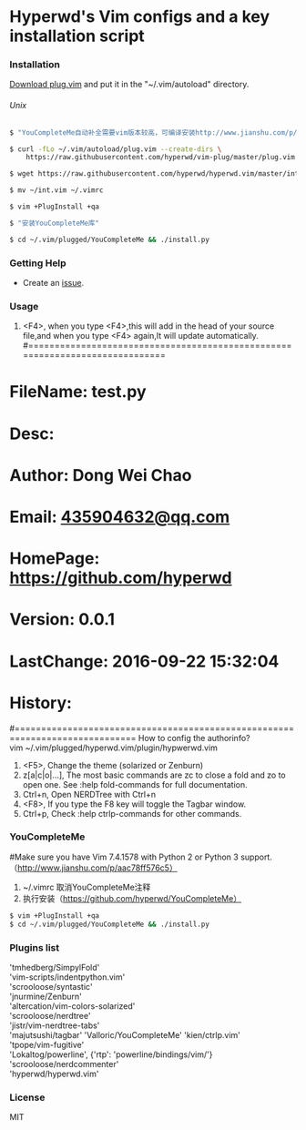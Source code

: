 # Hyperwd's Vim configs and a key installation script                                                                

### Installation

[Download plug.vim](https://raw.githubusercontent.com/hyperwd/vim-plug/master/plug.vim)
and put it in the "~/.vim/autoload" directory.

###### Unix

```sh
$ "YouCompleteMe自动补全需要vim版本较高，可编译安装http://www.jianshu.com/p/aac78ff576c5"

$ curl -fLo ~/.vim/autoload/plug.vim --create-dirs \
    https://raw.githubusercontent.com/hyperwd/vim-plug/master/plug.vim

$ wget https://raw.githubusercontent.com/hyperwd/hyperwd.vim/master/int.vim -O ~/int.vim

$ mv ~/int.vim ~/.vimrc

$ vim +PlugInstall +qa

$ "安装YouCompleteMe库"

$ cd ~/.vim/plugged/YouCompleteMe && ./install.py

```

### Getting Help

- Create an [issue](https://github.com/hyperwd/hyperwd.vim/issues/new).

### Usage

1.  \<F4\>,    when you type \<F4\>,this will add in the head of your source file,and
   when you type \<F4\> again,It will update automatically.
 #=============================================================================
 #     FileName: test.py                                                          
 #         Desc:                                                               
 #       Author: Dong Wei Chao                                                 
 #        Email: 435904632@qq.com                                              
 #     HomePage: https://github.com/hyperwd                                    
 #      Version: 0.0.1                                                         
 #   LastChange: 2016-09-22 15:32:04                                           
 #      History:                                                               
 #=============================================================================
 How to config the authorinfo?<br>
    vim ~/.vim/plugged/hyperwd.vim/plugin/hypwerwd.vim
1.  \<F5\>,     Change the theme (solarized or Zenburn)
1.  z[a|c|o|...],    The most basic commands are zc to close a fold and zo to open one. See
   :help fold-commands for full documentation.
1.  Ctrl+n,  Open NERDTree with Ctrl+n
1.  \<F8\>,    If you type the F8 key will toggle the Tagbar window.
1.  Ctrl+p,   Check :help ctrlp-commands for other commands.



### YouCompleteMe
#Make sure you have Vim 7.4.1578 with Python 2 or Python 3 support.（http://www.jianshu.com/p/aac78ff576c5）
1. ~/.vimrc 取消YouCompleteMe注释
1. 执行安装（https://github.com/hyperwd/YouCompleteMe）
```sh
$ vim +PlugInstall +qa
$ cd ~/.vim/plugged/YouCompleteMe && ./install.py

```

### Plugins list

   'tmhedberg/SimpylFold'                                  
   'vim-scripts/indentpython.vim'                          
   'scrooloose/syntastic'                                  
   'jnurmine/Zenburn'                                      
   'altercation/vim-colors-solarized'                      
   'scrooloose/nerdtree'                                   
   'jistr/vim-nerdtree-tabs'                               
   'majutsushi/tagbar'
   'Valloric/YouCompleteMe'
   'kien/ctrlp.vim'                                        
   'tpope/vim-fugitive'                                    
   'Lokaltog/powerline', \{'rtp': 'powerline/bindings/vim/'\}
   'scrooloose/nerdcommenter'                              
   'hyperwd/hyperwd.vim'                                   

### License

MIT


